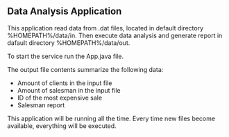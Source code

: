 ## Data Analysis Application

This application read data from .dat files, located in default directory %HOMEPATH%/data/in. Then execute data analysis and generate report in dafault directory %HOMEPATH%/data/out.

To start the service run the App.java file.

The output file contents summarize the following data:
 + Amount of clients in the input file
 + Amount of salesman in the input file
 + ID of the most expensive sale
 + Salesman report

This application will be running all the time. Every time new files become available, everything will be executed.
